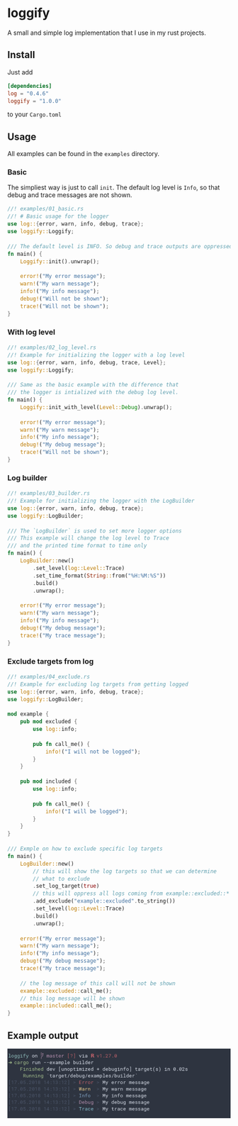 # loggify

A small and simple log implementation that I use in my rust projects.

## Install

Just add

``` toml
[dependencies]
log = "0.4.6"
loggify = "1.0.0"
```

to your `Cargo.toml`

## Usage

All examples can be found in the `examples` directory.

### Basic

The simpliest way is just to call `init`.
The default log level is `Info`, so that debug and trace messages are not shown.

``` rust
//! examples/01_basic.rs
//! # Basic usage for the logger
use log::{error, warn, info, debug, trace};
use loggify::Loggify;

/// The default level is INFO. So debug and trace outputs are oppressed
fn main() {
    Loggify::init().unwrap();

    error!("My error message");
    warn!("My warn message");
    info!("My info message");
    debug!("Will not be shown");
    trace!("Will not be shown");
}
```

### With log level

``` rust
//! examples/02_log_level.rs
//! Example for initializing the logger with a log level
use log::{error, warn, info, debug, trace, Level};
use loggify::Loggify;

/// Same as the basic example with the difference that
/// the logger is intialized with the debug log level.
fn main() {
    Loggify::init_with_level(Level::Debug).unwrap();

    error!("My error message");
    warn!("My warn message");
    info!("My info message");
    debug!("My debug message");
    trace!("Will not be shown");
}
```

### Log builder
``` rust
//! examples/03_builder.rs
//! Example for initializing the logger with the LogBuilder
use log::{error, warn, info, debug, trace};
use loggify::LogBuilder;

/// The `LogBuilder` is used to set more logger options
/// This example will change the log level to Trace
/// and the printed time format to time only
fn main() {
    LogBuilder::new()
        .set_level(log::Level::Trace)
        .set_time_format(String::from("%H:%M:%S"))
        .build()
        .unwrap();

    error!("My error message");
    warn!("My warn message");
    info!("My info message");
    debug!("My debug message");
    trace!("My trace message");
}
```

### Exclude targets from log

``` rust
//! examples/04_exclude.rs
//! Example for excluding log targets from getting logged
use log::{error, warn, info, debug, trace};
use loggify::LogBuilder;

mod example {
    pub mod excluded {
        use log::info;

        pub fn call_me() {
            info!("I will not be logged");
        }
    }

    pub mod included {
        use log::info;

        pub fn call_me() {
            info!("I will be logged");
        }
    }
}

/// Exmple on how to exclude specific log targets
fn main() {
    LogBuilder::new()
        // this will show the log targets so that we can determine
        // what to exclude
        .set_log_target(true)
        // this will oppress all logs coming from example::excluded::*
        .add_exclude("example::excluded".to_string())
        .set_level(log::Level::Trace)
        .build()
        .unwrap();

    error!("My error message");
    warn!("My warn message");
    info!("My info message");
    debug!("My debug message");
    trace!("My trace message");

    // the log message of this call will not be shown
    example::excluded::call_me();
    // this log message will be shown
    example::included::call_me();
}
```

## Example output

[![terminal](./assets/terminal.png)](./assets/terminal.png)